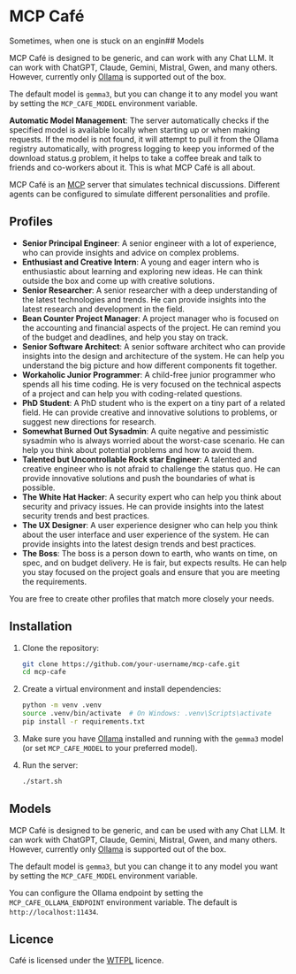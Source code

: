 # MCP Café

Sometimes, when one is stuck on an engin## Models

MCP Café is designed to be generic, and can work with any Chat LLM. It can work with ChatGPT, Claude, Gemini, Mistral, Gwen, and many others. However, currently only [Ollama](https://ollama.com/) is supported out of the box.

The default model is `gemma3`, but you can change it to any model you want by setting the `MCP_CAFE_MODEL` environment variable.

**Automatic Model Management**: The server automatically checks if the specified model is available locally when starting up or when making requests. If the model is not found, it will attempt to pull it from the Ollama registry automatically, with progress logging to keep you informed of the download status.g problem, it helps to take a coffee break and talk to friends and co-workers about it. This is what MCP Café is all about.

MCP Café is an [MCP](https://en.wikipedia.org/wiki/Model_Context_Protocol) server that simulates technical discussions. Different agents can be configured to simulate different personalities and profile.

## Profiles

<!-- profiles start -->

- **Senior Principal Engineer**: A senior engineer with a lot of experience, who can provide insights and advice on complex problems.
- **Enthusiast and Creative Intern**: A young and eager intern who is enthusiastic about learning and exploring new ideas. He can think outside the box and come up with creative solutions.
- **Senior Researcher**: A senior researcher with a deep understanding of the latest technologies and trends. He can provide insights into the latest research and development in the field.
- **Bean Counter Project Manager**: A project manager who is focused on the accounting and financial aspects of the project. He can remind you of the budget and deadlines, and help you stay on track.
- **Senior Software Architect**: A senior software architect who can provide insights into the design and architecture of the system. He can help you understand the big picture and how different components fit together.
- **Workaholic Junior Programmer**: A child-free junior programmer who spends all his time coding. He is very focused on the technical aspects of a project and can help you with coding-related questions.
- **PhD Student**: A PhD student who is the expert on a tiny part of a related field. He can provide creative and innovative solutions to problems, or suggest new directions for research.
- **Somewhat Burned Out Sysadmin**: A quite negative and pessimistic sysadmin who is always worried about the worst-case scenario. He can help you think about potential problems and how to avoid them.
- **Talented but Uncontrollable Rock star Engineer**: A talented and creative engineer who is not afraid to challenge the status quo. He can provide innovative solutions and push the boundaries of what is possible.
- **The White Hat Hacker**: A security expert who can help you think about security and privacy issues. He can provide insights into the latest security trends and best practices.
- **The UX Designer**: A user experience designer who can help you think about the user interface and user experience of the system. He can provide insights into the latest design trends and best practices.
- **The Boss**: The boss is a person down to earth, who wants on time, on spec, and on budget delivery. He is fair, but expects results. He can help you stay focused on the project goals and ensure that you are meeting the requirements.

<!-- profiles end -->

You are free to create other profiles that match more closely your needs.

## Installation

1. Clone the repository:

   ```bash
   git clone https://github.com/your-username/mcp-cafe.git
   cd mcp-cafe
   ```

2. Create a virtual environment and install dependencies:

   ```bash
   python -m venv .venv
   source .venv/bin/activate  # On Windows: .venv\Scripts\activate
   pip install -r requirements.txt
   ```

3. Make sure you have [Ollama](https://ollama.com/) installed and running with the `gemma3` model (or set `MCP_CAFE_MODEL` to your preferred model).

4. Run the server:

   ```bash
   ./start.sh
   ```

## Models

MCP Café is designed to be generic, and can be used with any Chat LLM. It can work with ChatGPT, Claude, Gemini, Mistral, Gwen, and many others. However, currently only [Ollama](https://ollama.com/) is supported out of the box.

The default model is `gemma3`, but you can change it to any model you want by setting the `MCP_CAFE_MODEL` environment variable.

You can configure the Ollama endpoint by setting the `MCP_CAFE_OLLAMA_ENDPOINT` environment variable. The default is `http://localhost:11434`.

## Licence

Café is licensed under the [WTFPL](https://www.wtfpl.net/) licence.
